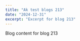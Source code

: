 ```yaml
---
title: "Ak test blogs 213"
date: "2024-12-31"
excerpt: "Excerpt for blog 213"
---
```


Blog content for blog 213